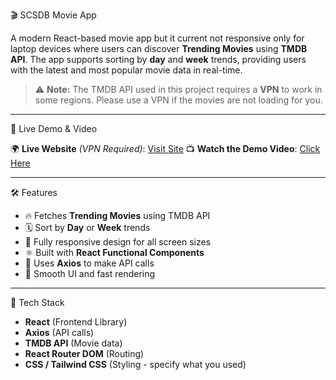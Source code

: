 🎬 SCSDB Movie App

A modern React-based movie app but it current not responsive only for laptop devices where users can discover **Trending Movies** using **TMDB API**. The app supports sorting by **day** and **week** trends, providing users with the latest and most popular movie data in real-time.

> ⚠️ **Note:** The TMDB API used in this project requires a **VPN** to work in some regions. Please use a VPN if the movies are not loading for you.

---

🔗 Live Demo & Video

🌍 **Live Website** *(VPN Required)*: [Visit Site](https://scsdb-movie-app-two.vercel.app/)
📺 **Watch the Demo Video**: [Click Here](https://drive.google.com/file/d/1ua6eZHoz2Lwv1LHNNllajpMzGaM0w5L3/view?usp=drive_link)  


---

🛠️ Features

- 🔥 Fetches **Trending Movies** using TMDB API
- 🗓️ Sort by **Day** or **Week** trends
- 🎨 Fully responsive design for all screen sizes
- ⚛️ Built with **React Functional Components**
- 🔁 Uses **Axios** to make API calls
- 🚀 Smooth UI and fast rendering

---

🧪 Tech Stack

- **React** (Frontend Library)
- **Axios** (API calls)
- **TMDB API** (Movie data)
- **React Router DOM** (Routing)
- **CSS / Tailwind CSS** (Styling - specify what you used)

